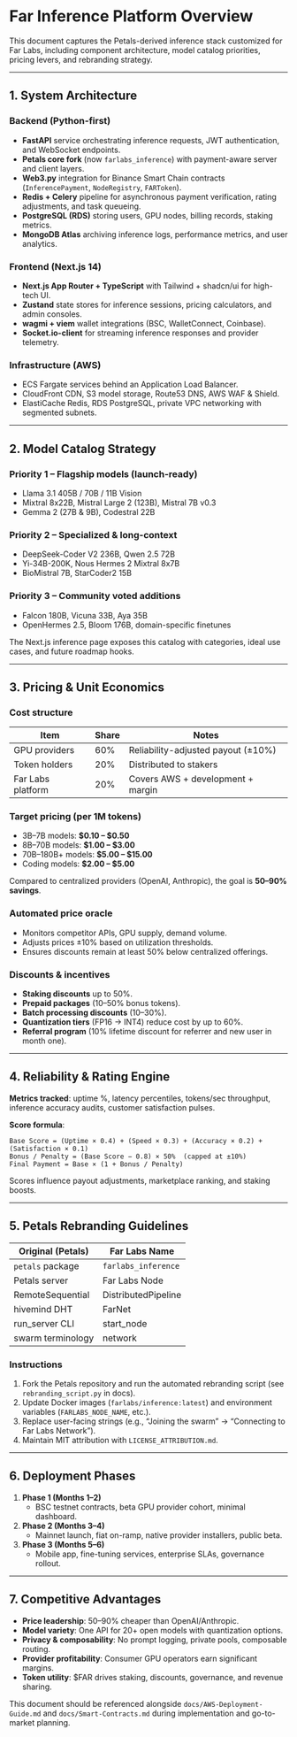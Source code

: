 # Far Inference Platform Overview

This document captures the Petals-derived inference stack customized for Far Labs, including component architecture, model catalog priorities, pricing levers, and rebranding strategy.

---

## 1. System Architecture

### Backend (Python-first)
- **FastAPI** service orchestrating inference requests, JWT authentication, and WebSocket endpoints.
- **Petals core fork** (now `farlabs_inference`) with payment-aware server and client layers.
- **Web3.py** integration for Binance Smart Chain contracts (`InferencePayment`, `NodeRegistry`, `FARToken`).
- **Redis + Celery** pipeline for asynchronous payment verification, rating adjustments, and task queueing.
- **PostgreSQL (RDS)** storing users, GPU nodes, billing records, staking metrics.
- **MongoDB Atlas** archiving inference logs, performance metrics, and user analytics.

### Frontend (Next.js 14)
- **Next.js App Router + TypeScript** with Tailwind + shadcn/ui for high-tech UI.
- **Zustand** state stores for inference sessions, pricing calculators, and admin consoles.
- **wagmi + viem** wallet integrations (BSC, WalletConnect, Coinbase).
- **Socket.io-client** for streaming inference responses and provider telemetry.

### Infrastructure (AWS)
- ECS Fargate services behind an Application Load Balancer.
- CloudFront CDN, S3 model storage, Route53 DNS, AWS WAF & Shield.
- ElastiCache Redis, RDS PostgreSQL, private VPC networking with segmented subnets.

---

## 2. Model Catalog Strategy

### Priority 1 – Flagship models (launch-ready)
- Llama 3.1 405B / 70B / 11B Vision
- Mixtral 8x22B, Mistral Large 2 (123B), Mistral 7B v0.3
- Gemma 2 (27B & 9B), Codestral 22B

### Priority 2 – Specialized & long-context
- DeepSeek-Coder V2 236B, Qwen 2.5 72B
- Yi-34B-200K, Nous Hermes 2 Mixtral 8x7B
- BioMistral 7B, StarCoder2 15B

### Priority 3 – Community voted additions
- Falcon 180B, Vicuna 33B, Aya 35B
- OpenHermes 2.5, Bloom 176B, domain-specific finetunes

The Next.js inference page exposes this catalog with categories, ideal use cases, and future roadmap hooks.

---

## 3. Pricing & Unit Economics

### Cost structure
| Item | Share | Notes |
|------|-------|-------|
| GPU providers | 60% | Reliability-adjusted payout (±10%) |
| Token holders | 20% | Distributed to stakers |
| Far Labs platform | 20% | Covers AWS + development + margin |

### Target pricing (per 1M tokens)
- 3B–7B models: **$0.10 – $0.50**
- 8B–70B models: **$1.00 – $3.00**
- 70B–180B+ models: **$5.00 – $15.00**
- Coding models: **$2.00 – $5.00**

Compared to centralized providers (OpenAI, Anthropic), the goal is **50–90% savings**.

### Automated price oracle
- Monitors competitor APIs, GPU supply, demand volume.
- Adjusts prices ±10% based on utilization thresholds.
- Ensures discounts remain at least 50% below centralized offerings.

### Discounts & incentives
- **Staking discounts** up to 50%.
- **Prepaid packages** (10–50% bonus tokens).
- **Batch processing discounts** (10–30%).
- **Quantization tiers** (FP16 → INT4) reduce cost by up to 60%.
- **Referral program** (10% lifetime discount for referrer and new user in month one).

---

## 4. Reliability & Rating Engine

**Metrics tracked**: uptime %, latency percentiles, tokens/sec throughput, inference accuracy audits, customer satisfaction pulses.

**Score formula**:
```
Base Score = (Uptime × 0.4) + (Speed × 0.3) + (Accuracy × 0.2) + (Satisfaction × 0.1)
Bonus / Penalty = (Base Score − 0.8) × 50%  (capped at ±10%)
Final Payment = Base × (1 + Bonus / Penalty)
```

Scores influence payout adjustments, marketplace ranking, and staking boosts.

---

## 5. Petals Rebranding Guidelines

| Original (Petals) | Far Labs Name |
|-------------------|---------------|
| `petals` package | `farlabs_inference` |
| Petals server | Far Labs Node |
| RemoteSequential | DistributedPipeline |
| hivemind DHT | FarNet |
| run_server CLI | start_node |
| swarm terminology | network |

### Instructions
1. Fork the Petals repository and run the automated rebranding script (see `rebranding_script.py` in docs).
2. Update Docker images (`farlabs/inference:latest`) and environment variables (`FARLABS_NODE_NAME`, etc.).
3. Replace user-facing strings (e.g., “Joining the swarm” → “Connecting to Far Labs Network”).
4. Maintain MIT attribution with `LICENSE_ATTRIBUTION.md`.

---

## 6. Deployment Phases

1. **Phase 1 (Months 1–2)**  
   - BSC testnet contracts, beta GPU provider cohort, minimal dashboard.
2. **Phase 2 (Months 3–4)**  
   - Mainnet launch, fiat on-ramp, native provider installers, public beta.
3. **Phase 3 (Months 5–6)**  
   - Mobile app, fine-tuning services, enterprise SLAs, governance rollout.

---

## 7. Competitive Advantages
- **Price leadership**: 50–90% cheaper than OpenAI/Anthropic.
- **Model variety**: One API for 20+ open models with quantization options.
- **Privacy & composability**: No prompt logging, private pools, composable routing.
- **Provider profitability**: Consumer GPU operators earn significant margins.
- **Token utility**: $FAR drives staking, discounts, governance, and revenue sharing.

This document should be referenced alongside `docs/AWS-Deployment-Guide.md` and `docs/Smart-Contracts.md` during implementation and go-to-market planning.
